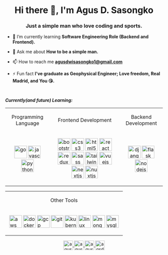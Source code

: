 <h1 align="center">Hi there 👋, I'm Agus D. Sasongko</h1>
<h3 align="center">Just a simple man who love coding and sports.</h3>

- 🌱 I’m currently learning **Software Engineering Role (Backend and Frontend).**

- 💬 Ask me about **How to be a simple man.**

- 📫 How to reach me **agusdwisasongko1@gmail.com**

- ⚡ Fun fact **I've graduate as Geophysical Engineer; Love freedom, Real Madrid, and You :kissing_heart:.**

<br/>

_***Currently(and future) Learning:***_
<table>
  <tr>
    <td class="border_l border_r border_t border_b selected">
      <div class="wrap">
        <div style="margin: 10px 5px, font-weight: bold;">
          <p align="center">Programming Language</p>
        </div>
      </div>
    </td>
    <td class="border_l border_r border_t border_b selected">
      <div class="wrap">
        <div style="margin: 10px 5px, font-weight: bold;">
          <p align="center">Frontend Development</p>
        </div>
      </div>
    </td>
    <td class="border_l border_r border_t border_b selected">
      <div class="wrap">
        <div style="margin: 10px 5px, font-weight: bold;">
          <p align="center">Backend Development</p>
        </div>
      </div>
    </td>
  </tr>
  <tr>
  <td class="border_l border_r border_t border_b selected">
    <div class="wrap">
      <div style="margin: 10px 5px;">
        <p align="center">
          <img src="https://devicons.github.io/devicon/devicon.git/icons/go/go-original.svg" alt="go" width="40" height="40"/> 
          <img src="https://devicons.github.io/devicon/devicon.git/icons/javascript/javascript-original.svg" alt="javascript" width="40" height="40"/>
          <img src="https://devicons.github.io/devicon/devicon.git/icons/python/python-original.svg" alt="python" width="40" height="40"/>
        </p>
      </div>
    </div>
  </td>
  <td class="border_l border_r border_t border_b selected">
    <div class="wrap">
      <div style="margin: 10px 5px;">
        <p align="center">
          <img src="https://devicons.github.io/devicon/devicon.git/icons/bootstrap/bootstrap-plain.svg" alt="bootstrap" width="40" height="40"/> 
          <img src="https://devicons.github.io/devicon/devicon.git/icons/css3/css3-original-wordmark.svg" alt="css3" width="40" height="40"/> 
          <img src="https://devicons.github.io/devicon/devicon.git/icons/html5/html5-original-wordmark.svg" alt="html5" width="40" height="40"/> 
          <img src="https://devicons.github.io/devicon/devicon.git/icons/react/react-original-wordmark.svg" alt="react" width="40" height="40"/> 
          <img src="https://devicons.github.io/devicon/devicon.git/icons/redux/redux-original.svg" alt="redux" width="40" height="40"/> 
          <img src="https://devicons.github.io/devicon/devicon.git/icons/sass/sass-original.svg" alt="sass" width="40" height="40"/> 
          <img src="https://www.vectorlogo.zone/logos/tailwindcss/tailwindcss-icon.svg" alt="tailwind" width="40" height="40"/> 
          <img src="https://devicons.github.io/devicon/devicon.git/icons/vuejs/vuejs-original-wordmark.svg" alt="vuejs" width="40" height="40"/>
          <img src="https://cdn.worldvectorlogo.com/logos/nextjs-3.svg" alt="nextjs" width="40" height="40"/>
          <img src="https://www.vectorlogo.zone/logos/nuxtjs/nuxtjs-icon.svg" alt="nuxtjs" width="40" height="40"/>
        </p>
      </div>
    </div>
  </td>
   <td class="border_l border_r border_t border_b selected">
    <div class="wrap">
      <div style="margin: 10px 5px;">
        <p align="center">
          <img src="https://devicons.github.io/devicon/devicon.git/icons/django/django-original.svg" alt="django" width="40" height="40"/> 
          <img src="https://www.vectorlogo.zone/logos/pocoo_flask/pocoo_flask-icon.svg" alt="flask" width="40" height="40"/> 
          <img src="https://devicons.github.io/devicon/devicon.git/icons/nodejs/nodejs-original-wordmark.svg" alt="nodejs" width="40" height="40"/>
        </p>
      </div>
    </div>
  </td>
  </tr>
</table>

<table>
  <tr>
    <td class="border_l border_r border_t border_b selected">
      <div class="wrap">
        <div style="margin: 10px 5px;">
          <p align="center">Other Tools</p>
        </div>
      </div>
    </td>
  </tr>
  <tr>
  <td class="border_l border_r border_t border_b selected">
    <div class="wrap">
      <div style="margin: 10px 5px;">
        <p align="left">
          <img src="https://devicons.github.io/devicon/devicon.git/icons/amazonwebservices/amazonwebservices-original-wordmark.svg" alt="aws" width="40" height="40"/> 
          <img src="https://devicons.github.io/devicon/devicon.git/icons/docker/docker-original-wordmark.svg" alt="docker" width="40" height="40"/> 
          <img src="https://www.vectorlogo.zone/logos/google_cloud/google_cloud-icon.svg" alt="gcp" width="40" height="40"/> 
          <img src="https://www.vectorlogo.zone/logos/git-scm/git-scm-icon.svg" alt="git" width="40" height="40"/> 
          <img src="https://www.vectorlogo.zone/logos/kubernetes/kubernetes-icon.svg" alt="kubernetes" width="40" height="40"/> 
          <img src="https://devicons.github.io/devicon/devicon.git/icons/linux/linux-original.svg" alt="linux" width="40" height="40"/> 
          <img src="https://devicons.github.io/devicon/devicon.git/icons/mongodb/mongodb-original-wordmark.svg" alt="mongodb" width="40" height="40"/> 
          <img src="https://devicons.github.io/devicon/devicon.git/icons/mysql/mysql-original-wordmark.svg" alt="mysql" width="40" height="40"/> 
        </p>
      </div>
    </div>
    </td>
  </tr>
</table>

<p align="center">
  <a href="https://twitter.com/agusdwis17" target="blank">
    <img align="center" src="https://cdn.jsdelivr.net/npm/simple-icons@3.0.1/icons/twitter.svg" alt="agusdwis17" height="30" width="30" />
  </a>
  <a href="https://linkedin.com/in/agusdwis17" target="blank">
    <img align="center" src="https://cdn.jsdelivr.net/npm/simple-icons@3.0.1/icons/linkedin.svg" alt="agusdwis17" height="30" width="30" />
  </a>
  <a href="https://fb.com/agusdwis" target="blank">
    <img align="center" src="https://cdn.jsdelivr.net/npm/simple-icons@3.0.1/icons/facebook.svg" alt="agusdwis" height="30" width="30" />
  </a>
  <a href="https://instagram.com/agsdws" target="blank">
    <img align="center" src="https://cdn.jsdelivr.net/npm/simple-icons@3.0.1/icons/instagram.svg" alt="agsdws" height="30" width="30" />
  </a>
</p>
